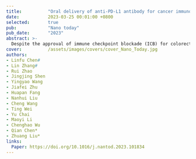 ```yaml
---
title:          "Oral delivery of anti-PD-L1 antibody for cancer immunotherapy against orthotopic colorectal tumors"
date:           2023-03-25 00:01:00 +0800
selected:       true
pub:            "Nano today"
pub_date:       "2023"
abstract: >-
  Despite the approval of immune checkpoint blockade (ICB) for colorectal cancer treatment, its objective response rate remains to be improved, especially for non-immunogenic tumors. Moreover, systemically administrated ICB antibodies is usually associated with immune-related adverse effects (irAEs). Herein, we report novel oral administration of anti-programmed cell death protein L1 (anti-PD-L1) complexes for immunotherapy against colorectal tumors. Antibodies could form nanocomplexes with fluorocarbon modified chitosan (FCS) to acquire greatly improved transmucosal penetration ability, owing to the ability of FCS to reduce mucus binding and temporary open tight junctions between epithelial cells. As evidenced in orthotopic colorectal tumors on mice, orally administrated FCS/anti-PD-L1 nanocomplexes exhibited greatly improved intestinal permeability and significant intertumoral penetration, and if combined with oxaliplatin (OXA) chemotherapy to induce an immunogenic tumor phenotype, could finally inhibit the growth of tumors and prolong the animal survival. Notably, compared to systematic injection of anti-PD-L1, oral administration of FCS/anti-PD-L1 achieved comparable therapeutic efficacy with five-fold dosage, and exhibited reduced tendency of systemic irAEs as exhibited by the decreased percentage of Th17 cells in lymph nodes. Our work here provides a simple but effective strategy for immunotherapy by oral administration of ICB antibodies, achieving strong antitumor immune responses without the concern of systemic irAEs.
cover:          /assets/images/covers/cover_Nano_Today.jpg
authors:
- Linfu Chen#
- Lin Zhang#
- Rui Zhao
- Jingjing Shen
- Yingyao Wang
- Jiafei Zhu
- Huapan Fang
- Nanhui Liu
- Cheng Wang
- Ting Wei
- Yu Chai
- Maoyi Li
- Chenghao Wu
- Qian Chen*
- Zhuang Liu*
links:
  Paper: https://doi.org/10.1016/j.nantod.2023.101834
---
```

